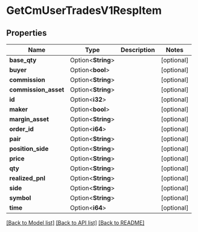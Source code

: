 # GetCmUserTradesV1RespItem

## Properties

Name | Type | Description | Notes
------------ | ------------- | ------------- | -------------
**base_qty** | Option<**String**> |  | [optional]
**buyer** | Option<**bool**> |  | [optional]
**commission** | Option<**String**> |  | [optional]
**commission_asset** | Option<**String**> |  | [optional]
**id** | Option<**i32**> |  | [optional]
**maker** | Option<**bool**> |  | [optional]
**margin_asset** | Option<**String**> |  | [optional]
**order_id** | Option<**i64**> |  | [optional]
**pair** | Option<**String**> |  | [optional]
**position_side** | Option<**String**> |  | [optional]
**price** | Option<**String**> |  | [optional]
**qty** | Option<**String**> |  | [optional]
**realized_pnl** | Option<**String**> |  | [optional]
**side** | Option<**String**> |  | [optional]
**symbol** | Option<**String**> |  | [optional]
**time** | Option<**i64**> |  | [optional]

[[Back to Model list]](../README.md#documentation-for-models) [[Back to API list]](../README.md#documentation-for-api-endpoints) [[Back to README]](../README.md)


